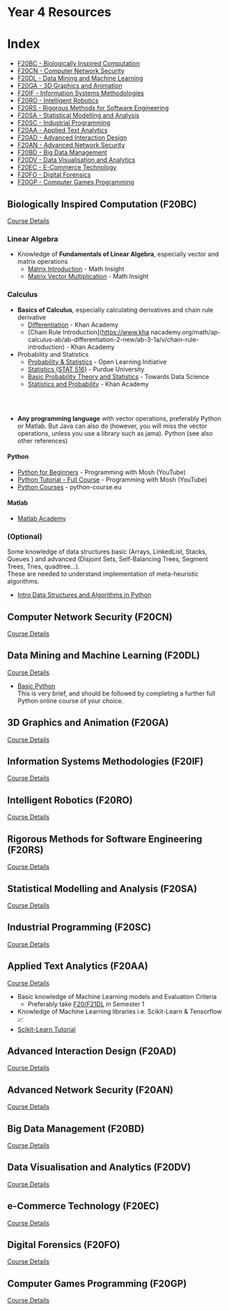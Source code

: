 # Year 4 Resources

# Index
<!-- no toc -->
- [F20BC - Biologically Inspired Computation](#biologically-inspired-computation-f20bc)
- [F20CN - Computer Network Security](#computer-network-security-f20cn)
- [F20DL - Data Mining and Machine Learning](#data-mining-and-machine-learning-f20dl)
- [F20GA - 3D Graphics and Animation](#3d-graphics-and-animation-f20ga)
- [F20IF - Information Systems Methodologies](#information-systems-methodologies-f20if)
- [F20RO - Intelligent Robotics](#intelligent-robotics-f20ro)
- [F20RS - Rigorous Methods for Software Engineering](#rigorous-methods-for-software-engineering-f20rs)
- [F20SA - Statistical Modelling and Analysis](#statistical-modelling-and-analysis-f20sa)
- [F20SC - Industrial Programming](#industrial-programming-f20sc)
- [F20AA - Applied Text Analytics](#applied-text-analytics-f20aa)
- [F20AD - Advanced Interaction Design](#advanced-interaction-design-f20ad)
- [F20AN - Advanced Network Security](#advanced-network-security-f20an)
- [F20BD - Big Data Management](#big-data-management-f20bd)
- [F20DV - Data Visualisation and Analytics](#data-visualisation-and-analytics-f20dv)
- [F20EC - E-Commerce Technology](#e-commerce-technology-f20ec)
- [F20FO - Digital Forensics](#digital-forensics-f20fo)
- [F20GP - Computer Games Programming](#computer-games-programming-f20gp)

## Biologically Inspired Computation (F20BC)

[Course Details](https://www.hw.ac.uk/documents/pams/202122/F20BC_202122.pdf)

### Linear Algebra
- Knowledge of **Fundamentals of Linear Algebra**, especially vector and matrix operations
  - [Matrix Introduction](https://mathinsight.org/matrix_introduction) - Math Insight
  - [Matrix Vector Multiplication](https://mathinsight.org/matrix_vector_multiplication) - Math Insight

### Calculus
- **Basics of Calculus**, especially calculating derivatives and chain rule derivative
  - [Differentiation](https://www.khanacademy.org/math/ap-calculus-ab/ab-differentiation-2-new) - Khan Academy
  - [Chain Rule Introduction](https://www.kha   nacademy.org/math/ap-calculus-ab/ab-differentiation-2-new/ab-3-1a/v/chain-rule-introduction) - Khan Academy
- Probability and Statistics
  - [Probability & Statistics](https://oli.cmu.edu/courses/probability-statistics-open-free/) - Open Learning Initiative
  - [Statistics (STAT 516)](https://www.stat.purdue.edu/~mlevins/courses/STAT%20516/notes.html) - Purdue University
  - [Basic Probability Theory and Statistics](https://towardsdatascience.com/basic-probability-theory-and-statistics-3105ab637213) - Towards Data Science
  - [Statistics and Probability](https://www.khanacademy.org/math/statistics-probability) - Khan Academy
<br>
<br>

- **Any programming language** with vector operations, preferably Python or Matlab. But Java can also do (however, you will miss the vector operations, unless you use a library such as jama). Python (see also other references)
#### Python
  - [Python for Beginners](https://www.youtube.com/watch?v=kqtD5dpn9C8) - Programming with Mosh (YouTube)
  - [Python Tutorial - Full Course](https://www.youtube.com/watch?v=_uQrJ0TkZlc) - Programming with Mosh (YouTube)
  - [Python Courses](https://python-course.eu/) - python-course.eu

#### Matlab
  - [Matlab Academy](https://matlabacademy.mathworks.com/)

### (**Optional**)
Some knowledge of data structures basic (Arrays, LinkedList, Stacks, Queues ) and advanced (Disjoint Sets, Self-Balancing Trees, Segment Trees, Tries, quadtree...).<br>
These are needed to understand implementation of meta-heuristic algorithms.

- [Intro Data Structures and Algorithms in Python](https://www.udacity.com/course/data-structures-and-algorithms-in-python--ud513)


## Computer Network Security (F20CN)
[Course Details](https://www.hw.ac.uk/documents/pams/202122/F20CN_202122.pdf)

## Data Mining and Machine Learning (F20DL)
[Course Details](https://www.hw.ac.uk/documents/pams/202122/F20DL_202122.pdf)

- [Basic Python](https://cognitiveclass.ai/courses/python-for-data-science)<br>
This is very brief, and should be followed by completing a further full Python online course of your choice.

<!-- - Basic Knowledge of Python including Python libraries like
  - NumP
  - Pandas
  - Matplotlib
  - Scikit-Learn & TensorFlow is a plus -->

## 3D Graphics and Animation (F20GA)
[Course Details](https://www.hw.ac.uk/documents/pams/202122/F20GA_202122.pdf)

## Information Systems Methodologies (F20IF)
[Course Details](https://www.hw.ac.uk/documents/pams/202122/F20IF_202122.pdf)

## Intelligent Robotics (F20RO)
[Course Details](https://www.hw.ac.uk/documents/pams/202122/F20RO_202122.pdf)

## Rigorous Methods for Software Engineering (F20RS)
[Course Details](https://www.hw.ac.uk/documents/pams/202122/F20RS_202122.pdf)

## Statistical Modelling and Analysis (F20SA)
[Course Details](https://www.hw.ac.uk/documents/pams/202122/F20SA_202122.pdf)

## Industrial Programming (F20SC)
[Course Details](https://www.hw.ac.uk/documents/pams/202122/F20SC_202122.pdf)

## Applied Text Analytics (F20AA)
[Course Details](https://www.hw.ac.uk/documents/pams/202122/F20AA_202122.pdf)

- Basic knowledge of Machine Learning models and Evaluation Criteria
  - Preferably take [F20/F21DL](#data-mining-and-machine-learning-f20dl) in Semester 1
- Knowledge of Machine Learning libraries i.e. Scikit-Learn & Tensorflow 📈
- [Scikit-Learn Tutorial](https://scikit-learn.org/stable/tutorial/basic/tutorial.html)

## Advanced Interaction Design (F20AD)
[Course Details](https://www.hw.ac.uk/documents/pams/202122/F2_202122.pdf)

## Advanced Network Security (F20AN)
[Course Details](https://www.hw.ac.uk/documents/pams/202122/F20AN_202122.pdf)

## Big Data Management (F20BD)
[Course Details](https://www.hw.ac.uk/documents/pams/202122/F20BD_202122.pdf)

## Data Visualisation and Analytics (F20DV)
[Course Details](https://www.hw.ac.uk/documents/pams/202122/F20DV_202122.pdf)

## e-Commerce Technology (F20EC)
[Course Details](https://www.hw.ac.uk/documents/pams/202122/F20EC_202122.pdf)

## Digital Forensics (F20FO)
[Course Details](https://www.hw.ac.uk/documents/pams/202122/F20FO_202122.pdf)

## Computer Games Programming (F20GP)
[Course Details](https://www.hw.ac.uk/documents/pams/202122/F20GP_202122.pdf)
